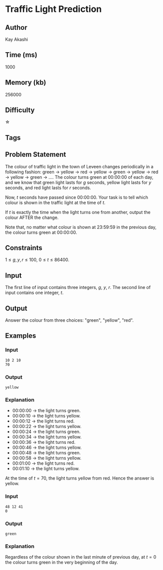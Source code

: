 # Traffic Light Prediction

## Author

Kay Akashi

## Time (ms)

1000

## Memory (kb)

256000

## Difficulty

☆

## Tags

## Problem Statement 

The colour of traffic light in the town of Leveen changes periodically in a following fashion: green → yellow → red → yellow → green → yellow → red → yellow → green → .... The colour turns green at 00:00:00 of each day, and we know that green light lasts for $g$ seconds, yellow light lasts for $y$ seconds, and red light lasts for $r$ seconds. 

Now, $t$ seconds have passed since 00:00:00. Your task is to tell which colour is shown in the traffic light at the time of $t$.

If $t$ is exactly the time when the light turns one from another, output the colour AFTER the change.

Note that, no matter what colour is shown at 23:59:59 in the previous day, the colour turns green at 00:00:00.

## Constraints

$1 \leq g, y, r \leq 100$, $0 \leq t \leq 86400$.

## Input

The first line of input contains three integers, $g$, $y$, $r$.
The second line of input contains one integer, $t$.

## Output

Answer the colour from three choices: "green", "yellow", "red".

## Examples

### Input

```
10 2 10
70
```

### Output

```
yellow
```

### Explanation

- 00:00:00 → the light turns green.
- 00:00:10 → the light turns yellow.
- 00:00:12 → the light turns red.
- 00:00:22 → the light turns yellow.
- 00:00:24 → the light turns green.
- 00:00:34 → the light turns yellow. 
- 00:00:36 → the light turns red.
- 00:00:46 → the light turns yellow.
- 00:00:48 → the light turns green.
- 00:00:58 → the light turns yellow.
- 00:01:00 → the light turns red.
- 00:01:10 → the light turns yellow.

At the time of $t = 70$, the light turns yellow from red. Hence the answer is yellow.

### Input

```
48 12 41
0
```

### Output

```
green
```

### Explanation

Regardless of the colour shown in the last minute of previous day, at $t = 0$ the colour turns green in the very beginning of the day.